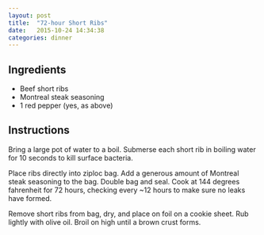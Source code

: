 ```yaml
---
layout: post
title:  "72-hour Short Ribs"
date:   2015-10-24 14:34:38
categories: dinner
---
```


Ingredients
-----------
- Beef short ribs
- Montreal steak seasoning
- 1 red pepper (yes, as above) 

Instructions
------------
Bring a large pot of water to a boil. Submerse each short rib in boiling water
for 10 seconds to kill surface bacteria.

Place ribs directly into ziploc bag. Add a generous amount of Montreal steak
seasoning to the bag. Double bag and seal. Cook at 144 degrees fahrenheit for
72 hours, checking every ~12 hours to make sure no leaks have formed.

Remove short ribs from bag, dry, and place on foil on a cookie sheet. Rub
lightly with olive oil. Broil on high until a brown crust forms.

